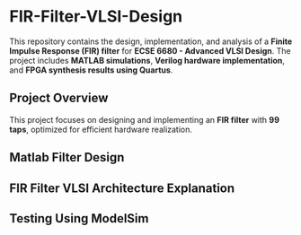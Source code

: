 # FIR-Filter-VLSI-Design

This repository contains the design, implementation, and analysis of a **Finite Impulse Response (FIR) filter** for **ECSE 6680 - Advanced VLSI Design**. The project includes **MATLAB simulations**, **Verilog hardware implementation**, and **FPGA synthesis results using Quartus**.

## Project Overview
This project focuses on designing and implementing an **FIR filter** with **99 taps**, optimized for efficient hardware realization.

## Matlab Filter Design

## FIR Filter VLSI Architecture Explanation

## Testing Using ModelSim
